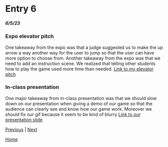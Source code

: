 # Entry 6
##### 6/5/23

### Expo elevator pitch
One takeaway from the expo was that a judge suggested us to make the up arrow a way another way for the user to jump so that the user can have more option to choose from. Another takeaway from the expo was that we need to add an instruction scene. We realized that telling other students how to play the game used more time than needed. [Link to my elevator pitch](https://docs.google.com/document/d/1vIZ7mB2GwawjiH-ygJTlsPSdjDVUAj3yN2mG1XI__yE/edit) 

### In-class presentation 
One major takeaway from in-class presentation was that we should slow down on our presentation when giving a demo of our game so that the audience can clearly see and know how our game work. Moreover we should fix our gif because it seem to be kind of blurry [Link to our presentation slide](https://docs.google.com/presentation/d/18cxWqP1cokwUJIaiEXNiO7qoK497ZI2w6uPl_6NhVuo/edit#slide=id.g24390b4a273_0_10135) 

[Previous](entry05.md) | [Next](entry07.md)

[Home](../README.md)
